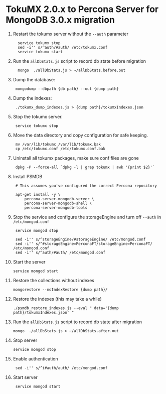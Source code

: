 # TokuMX 2.0.x to Percona Server for MongoDB 3.0.x migration

1. Restart the tokumx server without the `--auth` parameter

         service tokumx stop
         sed -i'' s/^auth/#auth/ /etc/tokumx.conf
         service tokumx start

2. Run the `allDbStats.js` script to record db state before migration
 
         mongo  ./allDbStats.js > ~/allDbStats.before.out

3. Dump the database:

        mongodump --dbpath {db path} --out {dump path}

4. Dump the indexes:

        ./tokumx_dump_indexes.js > {dump path}/tokumxIndexes.json

5. Stop the tokumx server.

        service tokumx stop

6. Move the data directory and copy configuration for safe keeping.

        mv /var/lib/tokumx /var/lib/tokumx.bak
        cp /etc/tokumx.conf /etc/tokumx.conf.bak

7. Uninstall all tokumx packages, make sure conf files are gone

        dpkg -P --force-all `dpkg -l | grep tokumx | awk '{print $2}'`

8. Install PSMDB

        # This assumes you've configured the correct Percona repository

        apt-get install -y \
            percona-server-mongodb-server \
            percona-server-mongodb-shell \
            percona-server-mongodb-tools

9. Stop the service and configure the storageEngine and turn off `--auth` in `/etc/mongod.conf`

        service mongod stop

        sed -i'' s/^storageEngine/#storageEngine/ /etc/mongod.conf
        sed -i'' s/^#storageEngine=PerconaFT/storageEngine=PerconaFT/ /etc/mongod.conf
        sed -i'' s/^auth/#auth/ /etc/mongod.conf

10. Start the server

        service mongod start

11. Restore the collections without indexes

        mongorestore --noIndexRestore {dump path}/

12. Restore the indexes  (this may take a while)

        ./psmdb_restore_indexes.js --eval " data='{dump path}/tokumxIndexes.json' "

13. Run the `allDbStats.js` script to record db state after migration
 
        mongo  ./allDbStats.js > ~/allDbStats.after.out


14. Stop server

        service mongod stop

15. Enable authentication

         sed -i'' s/^i#auth/auth/ /etc/mongod.conf

16. Start server

         service mongod start

